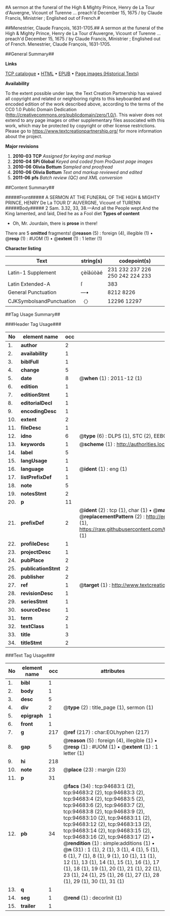 #A sermon at the funeral of the High & Mighty Prince, Henry de La Tour d'Auvergne, Vicount of Turenne ... preach'd December 15, 1675 / by Claude Francis, Ministrier ; Englished out of French.#

##Menestrier, Claude François, 1631-1705.##
A sermon at the funeral of the High & Mighty Prince, Henry de La Tour d'Auvergne, Vicount of Turenne ... preach'd December 15, 1675 / by Claude Francis, Ministrier ; Englished out of French.
Menestrier, Claude François, 1631-1705.

##General Summary##

**Links**

[TCP catalogue](http://www.ota.ox.ac.uk/tcp/)  • 
[HTML](http://tei.it.ox.ac.uk/tcp/Texts-HTML/free/A40/A40392.html)  • 
[EPUB](http://tei.it.ox.ac.uk/tcp/Texts-EPUB/free/A40/A40392.epub) • 
[Page images (Historical Texts)](https://historicaltexts.jisc.ac.uk/eebo-12861579e)

**Availability**

To the extent possible under law, the Text Creation Partnership has waived all copyright and related or neighboring rights to this keyboarded and encoded edition of the work described above, according to the terms of the CC0 1.0 Public Domain Dedication (http://creativecommons.org/publicdomain/zero/1.0/). This waiver does not extend to any page images or other supplementary files associated with this work, which may be protected by copyright or other license restrictions. Please go to https://www.textcreationpartnership.org/ for more information about the project.

**Major revisions**

1. __2010-03__ __TCP__ *Assigned for keying and markup*
1. __2010-04__ __SPi Global__ *Keyed and coded from ProQuest page images*
1. __2010-06__ __Olivia Bottum__ *Sampled and proofread*
1. __2010-06__ __Olivia Bottum__ *Text and markup reviewed and edited*
1. __2011-06__ __pfs__ *Batch review (QC) and XML conversion*

##Content Summary##

#####Front#####
A SERMON AT THE FUNERAL OF THE HIGH & MIGHTY PRINCE, HENRY De La TOUR D' AUVERGNE, Vicount of TURENN
#####Body#####
2 Sam. 3.32, 33, 38.—And all the People wept.And the King lamented, and ſaid, Died he as a Fool diet
**Types of content**

  * Oh, Mr. Jourdain, there is **prose** in there!

There are 5 **omitted** fragments! 
 @__reason__ (5) : foreign (4), illegible (1)  •  @__resp__ (1) : #UOM (1)  •  @__extent__ (1) : 1 letter (1)

**Character listing**


|Text|string(s)|codepoint(s)|
|---|---|---|
|Latin-1 Supplement|çèíâúòàé|231 232 237 226 250 242 224 233|
|Latin Extended-A|ſ|383|
|General Punctuation|—•|8212 8226|
|CJKSymbolsandPunctuation|〈〉|12296 12297|

##Tag Usage Summary##

###Header Tag Usage###

|No|element name|occ|attributes|
|---|---|---|---|
|1.|__author__|2||
|2.|__availability__|1||
|3.|__biblFull__|1||
|4.|__change__|5||
|5.|__date__|8| @__when__ (1) : 2011-12 (1)|
|6.|__edition__|1||
|7.|__editionStmt__|1||
|8.|__editorialDecl__|1||
|9.|__encodingDesc__|1||
|10.|__extent__|2||
|11.|__fileDesc__|1||
|12.|__idno__|6| @__type__ (6) : DLPS (1), STC (2), EEBO-CITATION (1), OCLC (1), VID (1)|
|13.|__keywords__|1| @__scheme__ (1) : http://authorities.loc.gov/ (1)|
|14.|__label__|5||
|15.|__langUsage__|1||
|16.|__language__|1| @__ident__ (1) : eng (1)|
|17.|__listPrefixDef__|1||
|18.|__note__|5||
|19.|__notesStmt__|2||
|20.|__p__|11||
|21.|__prefixDef__|2| @__ident__ (2) : tcp (1), char (1)  •  @__matchPattern__ (2) : ([0-9\-]+):([0-9IVX]+) (1), (.+) (1)  •  @__replacementPattern__ (2) : http://eebo.chadwyck.com/downloadtiff?vid=$1&page=$2 (1), https://raw.githubusercontent.com/textcreationpartnership/Texts/master/tcpchars.xml#$1 (1)|
|22.|__profileDesc__|1||
|23.|__projectDesc__|1||
|24.|__pubPlace__|2||
|25.|__publicationStmt__|2||
|26.|__publisher__|2||
|27.|__ref__|1| @__target__ (1) : http://www.textcreationpartnership.org/docs/. (1)|
|28.|__revisionDesc__|1||
|29.|__seriesStmt__|1||
|30.|__sourceDesc__|1||
|31.|__term__|2||
|32.|__textClass__|1||
|33.|__title__|3||
|34.|__titleStmt__|2||


###Text Tag Usage###

|No|element name|occ|attributes|
|---|---|---|---|
|1.|__bibl__|1||
|2.|__body__|1||
|3.|__desc__|5||
|4.|__div__|2| @__type__ (2) : title_page (1), sermon (1)|
|5.|__epigraph__|1||
|6.|__front__|1||
|7.|__g__|217| @__ref__ (217) : char:EOLhyphen (217)|
|8.|__gap__|5| @__reason__ (5) : foreign (4), illegible (1)  •  @__resp__ (1) : #UOM (1)  •  @__extent__ (1) : 1 letter (1)|
|9.|__hi__|218||
|10.|__note__|23| @__place__ (23) : margin (23)|
|11.|__p__|31||
|12.|__pb__|34| @__facs__ (34) : tcp:94683:1 (2), tcp:94683:2 (2), tcp:94683:3 (2), tcp:94683:4 (2), tcp:94683:5 (2), tcp:94683:6 (2), tcp:94683:7 (2), tcp:94683:8 (2), tcp:94683:9 (2), tcp:94683:10 (2), tcp:94683:11 (2), tcp:94683:12 (2), tcp:94683:13 (2), tcp:94683:14 (2), tcp:94683:15 (2), tcp:94683:16 (2), tcp:94683:17 (2)  •  @__rendition__ (1) : simple:additions (1)  •  @__n__ (31) : 1 (1), 2 (1), 3 (1), 4 (1), 5 (1), 6 (1), 7 (1), 8 (1), 9 (1), 10 (1), 11 (1), 12 (1), 13 (1), 14 (1), 15 (1), 16 (1), 17 (1), 18 (1), 19 (1), 20 (1), 21 (1), 22 (1), 23 (1), 24 (1), 25 (1), 26 (1), 27 (1), 28 (1), 29 (1), 30 (1), 31 (1)|
|13.|__q__|1||
|14.|__seg__|1| @__rend__ (1) : decorInit (1)|
|15.|__trailer__|1||
